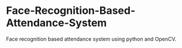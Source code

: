 # Face-Recognition-Based-Attendance-System
Face recognition based attendance system using python and OpenCV.

